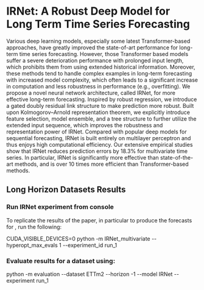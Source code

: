 # IRNet: A Robust Deep Model for Long Term Time Series Forecasting

Various deep learning models, especially some latest Transformer-based approaches, have greatly improved the state-of-art performance for long-term time series forecasting. However, those Transformer based models suffer a severe deterioration performance with prolonged input length, which prohibits them from using extended historical information.  Moreover, these methods tend to handle complex examples in long-term forecasting with increased model complexity, which often leads to a significant increase in computation and less robustness in performance (e.g., overfitting). We propose a novel neural network architecture, called IRNet, for more effective long-term forecasting. Inspired by robust regression, we introduce a gated doubly residual link structure to make prediction more robust. Built upon Kolmogorov–Arnold representation theorem, we explicitly introduce feature selection, model ensemble, and a tree structure to further utilize the extended input sequence, which improves the robustness and representation power of IRNet. Compared with popular deep models for sequential forecasting, IRNet is built entirely on multilayer perceptron and thus enjoys high computational efficiency. Our extensive empirical studies show that IRNet reduces prediction errors by 18.3\% for multivariate time series. In particular, IRNet is significantly more effective than state-of-the-art methods, and is over $10$ times more efficient than Transformer-based methods.


## Long Horizon Datasets Results


### Run IRNet experiment from console

To replicate the results of the paper, in particular to produce the forecasts for , run the following:


CUDA_VISIBLE_DEVICES=0 python -m IRNet_multivariate --hyperopt_max_evals 1 --experiment_id run_1


###  Evaluate results for a dataset using:

python -m evaluation --dataset ETTm2 --horizon -1 --model IRNet --experiment run_1





